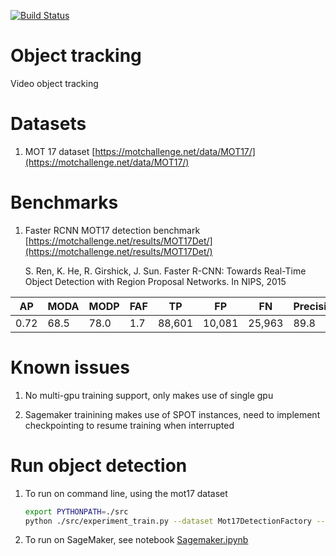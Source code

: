 [![Build Status](https://travis-ci.org/elangovana/object-tracking.svg?branch=master)](https://travis-ci.org/elangovana/object-tracking)

# Object tracking
Video object tracking

# Datasets
1. MOT 17 dataset [https://motchallenge.net/data/MOT17/](https://motchallenge.net/data/MOT17/)

# Benchmarks

1. Faster RCNN MOT17 detection benchmark [https://motchallenge.net/results/MOT17Det/](https://motchallenge.net/results/MOT17Det/)

    S. Ren, K. He, R. Girshick, J. Sun. Faster R-CNN: Towards Real-Time Object Detection with Region Proposal Networks. In NIPS, 2015

    
|AP	   | MODA |	MODP	| FAF	|TP	     |FP	 |FN	   |Precision  |Recall|
|------|------|---------|-------|--------|-------|---------|-----------|------|
|0.72  | 68.5 |78.0	    | 1.7	|88,601	 |10,081 |	25,963 |89.8	   |77.3  |

    
# Known issues
1. No multi-gpu training support, only makes use of single gpu

2. Sagemaker trainining makes use of SPOT instances, need to implement checkpointing to resume training when interrupted
    
# Run object detection

1. To run on command line, using the mot17 dataset
    ```bash
    export PYTHONPATH=./src
    python ./src/experiment_train.py --dataset Mot17DetectionFactory --traindir ./tests/data/clips --valdir tests/data/clips --batchsize 8 --commit_id 763b78c085244fa2fe816f48545cdb520e037b51  --epochs 2 --learning_rate 0.0001 --log-level INFO --model FasterRcnnFactory --momentum 0.9 --patience 20 --weight_decay 5e-05
    ```
    
2. To run on SageMaker, see notebook [Sagemaker.ipynb](Sagemaker.ipynb)
